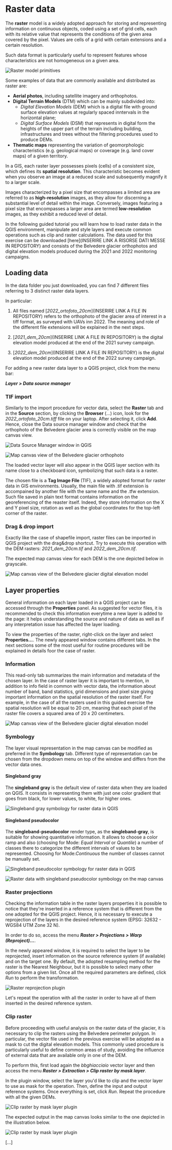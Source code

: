 # Raster data

The **raster** model is a widely adopted approach for storing and representing information on continuous objects, coded using a set of grid cells, each with its relative value that represents the conditions of the given area covered by the pixel. Values are cells of a grid with certain extensions and a certain resolution.

Such data format is particularly useful to represent features whose characteristics are not homogeneous on a given area.

![Raster model primitives](../assets/img/module4/raster-model-primitive.png "Raster model primitives")

Some examples of data that are commonly available and distributed as raster are:

* **Aerial photos**, including satellite imagery and orthophotos.
* **Digital Terrain Models** (DTM) which can be mainly subdivided into:
    * *Digital Elevation Models* (DEM) which is a digital file with ground surface elevation values at regularly spaced inntervals in the horizontal plane;
    * *Digital Surface Models* (DSM) that represents in digital form the heights of the upper part of the terrain including building, infrastructures and trees without the filtering procedures used to produce DEMs.
* **Thematic maps** representing the variation of geomorphologic characteristics (e.g. geological maps) or coverage (e.g. land cover maps) of a given territory.

In a GIS, each raster layer possesses pixels (cells) of a consistent size, which defines its **spatial resolution**. This characteristic becomes evident when you observe an image at a reduced scale and subsequently magnify it to a larger scale.

Images characterized by a pixel size that encompasses a limited area are referred to as **high-resolution** images, as they allow for discerning a substantial level of detail within the image. Conversely, images featuring a pixel size that encompasses a larger area are termed **low-resolution** images, as they exhibit a reduced level of detail.

In the following guided tutorial you will learn how to load raster data in the QGIS environment, manipulate and style layers and execute common operations such as clip and raster calculations. The data used for this exercise can be downloaded [here](INSERIRE LINK A RISORSE DATI MESSE IN REPOSITORY) and consists of the Belvedere glacier orthophotos and digital elevation models produced during the 2021 and 2022 monitoring campaigns.

## Loading data

In the data folder you just downloaded, you can find 7 different files referring to 3 distinct raster data layers.

In particular:

1. All files named [*2022_ortofoto_20cm*](INSERIRE LINK A FILE IN REPOSITORY) refers to the orthophoto of the glacier area of interest in a tiff format, as surveyed with UAVs inn 2022. The meaning and role of the different file extensions will be explained in the next steps.

2. [*2021_dem_20cm*](INSERIRE LINK A FILE IN REPOSITORY) is the digital elevation model produced at the end of the 2021 survey campaign.

3. [*2022_dem_20cm*](INSERIRE LINK A FILE IN REPOSITORY) is the digital elevation model produced at the end of the 2022 survey campaign.

For adding a new raster data layer to a QGIS project, click from the menu bar:

***Layer > Data source manager***

### TIF import

Similarly to the import procedure for vector data, select the **Raster** tab and in the **Source** section, by clicking the **Browser** (...) icon, look for the *2022_ortofoto_20cm.tiff* file on your laptop. After selecting it, click **Add**. Hence, close the Data source manager window and check that the orthophoto of the Belvedere glacier area is correctly visible on the map canvas view.

![Data Source Manager window in QGIS](../assets/img/module4/raster-data-source-manager.png "Data Source Manager window in QGIS")

![Map canvas view of the Belvedere glacier orthophoto](../assets/img/module4/raster-orthophoto-loaded.png "Map canvas view of the Belvedere glacier orthophoto")

The loaded vector layer will also appear in the QGIS layer section with its name close to a checkboard icon, symbolizing that such data is a raster.

The chosen file is a **Tag Image File** (TIF), a widely adopted format for raster data in GIS environments. Usually, the main file with .tif extension is accompained by another file with the same name and the .tfw extension. Such file saved in plain text format contains information on the georeferencing of the reaster itself. Indeed, they store information on the X and Y pixel size, rotation as well as the global coordinates for the top-left corner of the raster.

### Drag & drop import

Exactly like the case of shapefile import, raster files can be imported in QGIS project with the drag&drop shortcut. Try to execute this operation with the DEM rasters: *2021_dem_20cm.tif* and *2022_dem_20cm.tif*.

The expected map canvas view for each DEM is the one depicted below in grayscale.

![Map canvas view of the Belvedere glacier digital elevation model](../assets/img/module4/raster-dem-loaded.png "Map canvas view of the Belvedere glacier digital elevation model")

## Layer properties

General information on each layer loaded in a QGIS project can be accessed through the **Properties** panel. As suggested for vector files, it is recommended to check this information everytime a new layer is added to the page: it helps understanding the source and nature of data as well as if any interpretation issue has affected the layer loading.

To view the properties of the raster, right-click on the layer and select **Properties...**. The newly appeared window contains different tabs. In the next sections some of the most useful for routine procedures will be explained in details foor the case of raster.

### Information

This read-only tab summarizes the main information and metadata of the chosen layer. In the case of raster layer it is important to mention, in addition to info field in common with vector data, the information about number of band, band statistics, grid dimensions and pixel size giving important information on the spatial resolution of the raster itself. For example, in the case of all the rasters used in this guided exercise the spatial resolution will be equal to 20 cm, meaning that each pixel of the raster file covers a squared area of 20 x 20 centimeters.

![Map canvas view of the Belvedere glacier digital elevation model](../assets/img/module4/raster-properties-information.png "Map canvas view of the Belvedere glacier digital elevation model")

### Symbology

The layer visual representation in the map canvas can be modified as preferred in the **Symbology** tab. Different type of representation can be chosen from the dropdown menu on top of the window and differs from the vector data ones.

#### Singleband gray

The **singleband gray** is the default view of raster data when they are loaded on QGIS. It consists in representing them with just one color gradient that goes from black, for lower values, to white, for higher ones.

![Singleband gray symbology for raster data in QGIS](../assets/img/module4/raster-symbology-singleband-gray.png "Singleband gray symbology for raster data in QGIS")

#### Singleband pseudocolor

The **singleband-pseudocolor** render type, as the **singleband-gray**, is suitable for showing quantitative information. It allows to choose a color ramp and also (choosing for Mode: *Equal Interval* or *Quantile*) a number of classes there to categorize the different intervals of values to be represented. Choosing for Mode:*Continuous* the number of classes cannot be manually set.

![Singleband pseudocolor symbology for raster data in QGIS](../assets/img/module4/raster-symbology-singleband-pseudocolor.png "Singleband pseudocolor symbology for raster data in QGIS")

![Raster data with singleband pseudocolor symbology on the map canvas](../assets/img/module4/raster-symbology-singleband-pseudocolor-map-canvas.png "Raster data with singleband pseudocolor symbology on the map canvas")

### Raster projectionn

Checking the information table in the raster layers properties it is possible to notice that they're inserted in a reference system that is different from the one adopted for the QGIS project. Hence, it is necessary to execute a reprojection of the layers in the desired reference system (EPSG: 32632 - WGS84 UTM Zone 32 N).

In order to do so, access the menu ***Raster > Projections > Warp (Reproject)...***.

In the newly appeared window, it is required to select the layer to be reprojected, insert information on the source reference system (if available) and on the target one. By default, the adopted resampling method for the raster is the Nearest Neighbour, but it is possible to select many other options from a given list. Once all the required parameters are defined, click *Run* to perform the transformation.

![Raster reprojection plugin](../assets/img/module4/raster-reprojection.png "Raster reprojection plugin")

Let's repeat the operation with all the raster in order to have all of them inserted in the desired reference system.

### Clip raster

Before proceeding with useful analysis on the raster data of the glacier, it is necessary to clip the rasters using the Belvedere perimeter polygon. In particular, the vector file used in the previous exercise will be adopted as a mask to cut the digital elevation models. This commonly used procedure is particularly useful to define common areas of study, avoiding the influence of external data that are available only in one of the DEM.

To perform this, first load again the *bbghiacciaio* vector layer and then access the menu ***Raster > Extraction > Clip raster by mask layer***.

In the plugin window, select the layer you'd like to clip and the vector layer to use as mask for the operation. Then, define the input and output reference systems. Once everything is set, click *Run*. Repeat the procedure with all the given DEMs.

![Clip raster by mask layer plugin](../assets/img/module4/raster-clip-by-mask-layer.png "Clip raster by mask layer plugin")

The expected output in the map canvas looks similar to the one depicted in the illustration below.

![Clip raster by mask layer plugin](../assets/img/module4/raster-clip-by-mask-layer-map-canvas.png "Clip raster by mask layer plugin")

[...]
